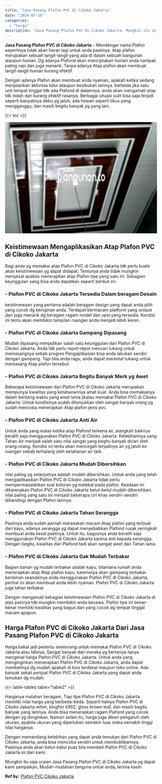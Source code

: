 ```yaml
---
title: "Jasa Pasang Plafon PVC di Cikoko Jakarta"
date: "2024-07-18"
categories: 
  - "harga"
description: "Jasa Pasang Plafon PVC di Cikoko Jakarta. Mungkin itu saja uraian Jasa Pasang Plafon PVC di Cikoko Jakarta yg dapat kami sampaikan, Mudah-mudahan berguna unt..."
---
```


**Jasa Pasang Plafon PVC di Cikoko Jakarta** – Mendengar nama Plafon sepertinya tidak akan heran lagi untuk anda pastinya. Atap plafon merupakan sebuah langit-langit yang ada di dalam sebuah bangunan ataupun hunian. Dg adanya Plafond akan menciptakan hunian anda nampak paling rapi dan juga menarik. Tanpa adanya Atap plafon akan membuat langit-langit hunian kurang efektif.

Dengan adanya Plafon akan membuat anda nyaman, apakah ketika sedang menjalankan aktivitas tidur ataupun kesibukan lainnya. berbeda jika satu unit tempat tinggal tdk ada Plafond di dalamnya, anda akan mengamati atap tdk indah dan kurang efektif rasanya. Berbagai situasi sulit bisa saja terjadi seperti banyaknya debu yg jatuh, ada hewan seperti tikus yang mengganggu, dan masih begitu banyak yg yang lain.

{{< toc >}}

![Jasa Pasang Plafon PVC di Cikoko Jakarta](/images/flafond-pvc-murah10.png)

## Keistimewaan Mengaplikasikan Atap Plafon PVC di Cikoko Jakarta

Bagi anda yg memakai atap Plafon PVC di Cikoko Jakarta tdk perlu kuatir akan keistimewaan yg dapat didapat. Tentunya anda tidak mungkin menyesal apabila menerapkan atap Plafon tipe yang satu ini. Sebagian keunggulan yang bisa anda dapatkan seperti berikut ini:

### \- Plafon PVC di Cikoko Jakarta Tersedia Dalam beragam Desain

keistimewaan yang pertama adalah beragam design yang dapat anda pilih yang cocok dg keinginan anda. Terdapat bermacam platform yang unique dan juga menarik dg beragam ragam model dan opsi yang tersedia. Kondisi ini tentu akan membikin tampilan ruangan anda menjadi lebih keren.

### \- Plafon PVC di Cikoko Jakarta Gampang Dipasang

Mudah dipasang menjadikan salah satu keunggulan dari Plafon PVC di Cikoko Jakarta. Anda tdk perlu repot-repot mencari tukang untuk memasangnya sebab progres Pengaplikasian bisa anda lakukan sendiri dengan gampang. Tapi bila anda ragu, anda dapat merental tukang untuk memasang Atap plafon tersebut.

### \- Plafon PVC di Cikoko Jakarta Begitu Banyak Merk yg Awet

Beberapa keistimewaan dari Plafon PVC di Cikoko Jakarta merupakan mempunyai kwalitas yang ketahanannya amat kuat. Anda bisa memakainya dalam bentang waktu yang amat lama jikalau memakai Plafon PVC di Cikoko Jakarta. Untuk kondisinya sudah ditunjukkan oleh sangat banyak orang yg sudah mencoba menerapkan Atap plafon jenis pvc.

### \- Plafon PVC di Cikoko Jakarta Anti Air

Untuk anda yang malas ketika atap Plafond terkena air, alangkah baiknya beralih saja menggunakan Plafon PVC di Cikoko Jakarta. Kelebihannya yang Tahan Air menjadi salah satu nilai sangat yang begitu banyak dicari oleh orang-orang. Kondisi ini tentu akan mencegah terjadinya air yg jatuh ke ruangan sebab terhalang oleh ketahanan air tadi.

### \- Plafon PVC di Cikoko Jakarta Mudah Dibersihkan

nilai paling yg selanjutnya adalah mudah dibersihkan. Untuk anda yang telah mengaplikasikan Plafon PVC di Cikoko Jakarta tidak perlu mempermasalahkan soal kotoran yg melekat pada plafon. Keadaan ini dikarenakan Plafon PVC di Cikoko Jakarta betul-betul mudah dibersihkan. nilai paling yang satu ini menjadi beberapa ciri khas sendiri-sendiri dibandingi dengan Plafon lainnya.

### \- Plafon PVC di Cikoko Jakarta Tahan Serangga

Pastinya anda sudah pernah merasakan macam Atap plafon yang terbuat dari kayu, adanya serangga yg dapat menyebabkan Plafond rusak seringkali membuat anda kesal pastinya. Untuk itu, bagusnya anda beralih saja menggunakan Plafon PVC di Cikoko Jakarta karena anti kepada serangga. Dengan begitu, kwalitas dari Plafond tadi akan sangat awet dan Tahan lama.

### \- Plafon PVC di Cikoko Jakarta Gak Mudah Terbakar

Bagian bahan yg mudah terbakar adalah kayu, bilamana rumah anda menerapkan atap Atap plafon kayu, karenanya akan gampang terbakar. berlainan seandainya anda menggunakan Plafon PVC di Cikoko Jakarta, perihal ini akan membuat anda lebih nyaman. Plafon PVC di Cikoko Jakarta juga tahan terbakar.

Dengan mengamati sebagian keistimewaan Plafon PVC di Cikoko Jakarta di atas pasinya tdk mungkin membikin anda kecewa. Plafon tipe ini benar-benar memiliki kwalitas yang bagus dan yang cocok dg tempat tinggal macam apapun.

## Harga Plafon PVC di Cikoko Jakarta Dari Jasa Pasang Plafon PVC di Cikoko Jakarta

Harga bakal jadi penentu seseorang untuk memakai Plafon PVC di Cikoko Jakarta atau tdknya. Sangat banyak dari mereka yg bertanya-tanya mengenai harga Plafon PVC di Cikoko Jakarta. Untuk anda yang menginginkan menerapkan Plafon PVC di Cikoko Jakarta, anda dapat membelinya dg mudah apakah di kios terdekat maupun toko online. Ada banyak sekali penjual Plafon PVC di Cikoko Jakarta yang dapat anda temukan dg mudah.

{{< table-tables table="table2" >}}

Harganya malahan beragam, Tiap tipe Plafon PVC di Cikoko Jakarta memiliki nilai harga yang berbeda-beda. Seperti halnya Plafon PVC di Cikoko Jakarta wifon, kingfon k902, gloss brown leaf, dan masih begitu banyak yang lainnya. Anda bisa menerapkan ragam Plafond yang cocok dengan yg diinginkan. Namun selain itu, harga juga diberi pengaruh oleh ukuran, apabila ukuran yang diperlukan semakin luas maka semakin tinggi nilai harganya.

Dengan memandang kelebihan yang dapat anda temukan dari Plafon PVC di Cikoko Jakarta, anda bisa mencoba sendiri untuk membuktikannya. Pastinya anda akan betul-betul puas bila membeli Plafon PVC di Cikoko Jakarta ini dari kami.

Mungkin itu saja uraian Jasa Pasang Plafon PVC di Cikoko Jakarta yg dapat kami sampaikan, Mudah-mudahan berguna untuk anda, terima kasih.

**Ref by:** [Plafon PVC Cikoko Jakarta](https://id.wikipedia.org/wiki/Plafon)
